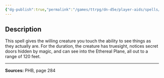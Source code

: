 ```yaml
---
{"dg-publish":true,"permalink":"/games/ttrpg/dn-d5e/player-aids/spells/level-6/true-seeing/","tags":["TTRPG/DND/5e","verbal","somatic","material"]}
---
```



## Description
This spell gives the willing creature you touch the ability to see things as they actually are.
For the duration, the creature has truesight, notices secret doors hidden by magic, and can see into the Ethereal Plane, all out to a range of 120 feet.

---

**Sources:** PHB, page 284
